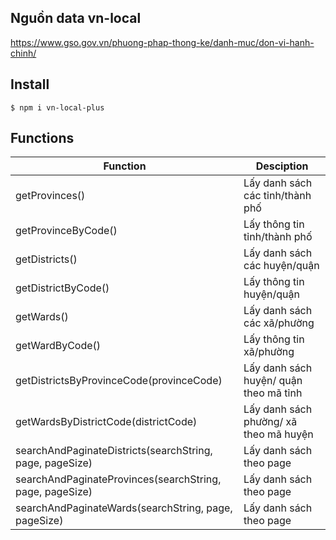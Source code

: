 ## Nguồn data vn-local

https://www.gso.gov.vn/phuong-phap-thong-ke/danh-muc/don-vi-hanh-chinh/

## Install

```
$ npm i vn-local-plus
```

## Functions

| Function                                 | Desciption                             |
| ---------------------------------------- | -------------------------------------- |
| getProvinces()                           | Lấy danh sách các tỉnh/thành phố       |
| getProvinceByCode()                      | Lấy thông tin tỉnh/thành phố           |
| getDistricts()                           | Lấy danh sách các huyện/quận           |
| getDistrictByCode()                      | Lấy thông tin huyện/quận               |
| getWards()                               | Lấy danh sách các xã/phường            |
| getWardByCode()                          | Lấy thông tin xã/phường                |
| getDistrictsByProvinceCode(provinceCode) | Lấy danh sách huyện/ quận theo mã tỉnh |
| getWardsByDistrictCode(districtCode)     | Lấy danh sách phường/ xã theo mã huyện |
| searchAndPaginateDistricts(searchString, page, pageSize) | Lấy danh sách theo page|
| searchAndPaginateProvinces(searchString, page, pageSize) | Lấy danh sách theo page|
| searchAndPaginateWards(searchString, page, pageSize) | Lấy danh sách theo page    |
